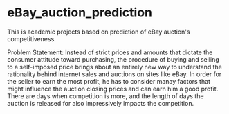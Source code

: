 # eBay_auction_prediction
This is academic projects based on prediction of eBay auction's competitiveness.

Problem Statement:
Instead of strict prices and amounts that dictate the consumer attitude toward purchasing, the procedure of buying and selling to a self-imposed price brings about an entirely new way to understand the rationality behind internet sales and auctions on sites like eBay.
In order for the seller to earn the most profit, he has to consider manay factors that might influence the auction closing prices and can earn him a good profit. There are days when competition is more, and the length of days the auction is released for also impressively impacts the competition.


